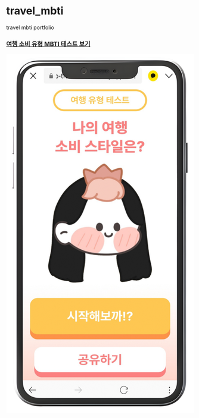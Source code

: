 # travel_mbti
travel mbti portfolio
### [여행 소비 유형 MBTI 테스트 보기](https://so-travel-mbti.netlify.app)

![테스트 메인 이미지](테스트_메인_수정.png)
